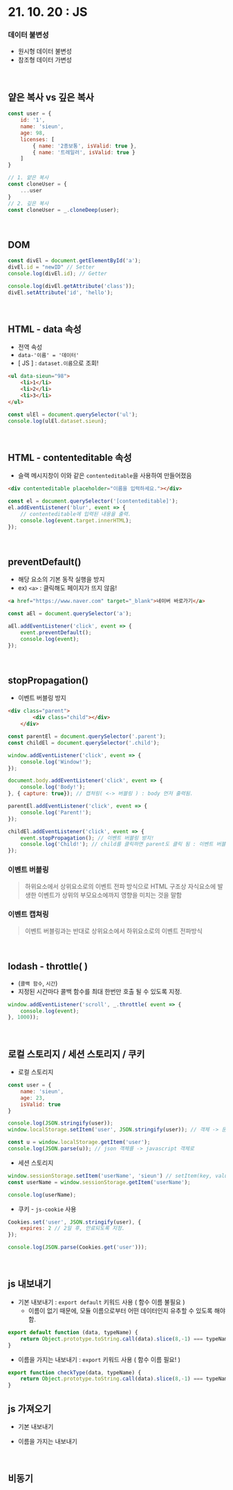 # 21. 10. 20 : JS 

### 데이터 불변성
- 원시형 데이터 불변성
- 참조형 데이터 가변성

<br/>

## 얕은 복사 vs 깊은 복사
```js
const user = {
    id: '1',
    name: 'sieun',
    age: 98,
    licenses: [
        { name: '2종보통', isValid: true },
        { name: '트레일러', isValid: true }
    ]
}

// 1. 얕은 복사
const cloneUser = {
    ...user
}
// 2. 깊은 복사
const cloneUser = _.cloneDeep(user);
```

<br/>

## DOM
```js
const divEl = document.getElementById('a');
divEl.id = "newID" // Setter
console.log(divEl.id); // Getter

console.log(divEl.getAttribute('class'));
divEl.setAttribute('id', 'hello');
```
<br/>

## HTML - data 속성
- 전역 속성
- `data-'이름' = '데이터'`
- [ JS ] : `dataset.이름`으로 조회!

```html
<ul data-sieun="98">
    <li>1</li>
    <li>2</li>
    <li>3</li>
</ul>
```
```js
const ulEl = document.querySelector('ul');
console.log(ulEl.dataset.sieun); 
```
<br/>

## HTML - contenteditable 속성
- 슬랙 메시지창이 이와 같은 `contenteditable`을 사용하여 만들어졌음
```html
<div contenteditable placeholder="이름을 입력하세요."></div>
```
```js
const el = document.querySelector('[contenteditable]'); 
el.addEventListener('blur', event => {
    // contenteditable에 입력된 내용을 출력.
    console.log(event.target.innerHTML); 
});
```
<br/>

## preventDefault()
- 해당 요소의 기본 동작 실행을 방지 
- ex) `<a>` : 클릭해도 페이지가 뜨지 않음!
```html
<a href="https://www.naver.com" target="_blank">네이버 바로가기</a>
```
```js
const aEl = document.querySelector('a');

aEl.addEventListener('click', event => {
    event.preventDefault();
    console.log(event);
});
```
<br/>

## stopPropagation()
- 이벤트 버블링 방지 
```html
<div class="parent">
        <div class="child"></div>
    </div>
```
```js
const parentEl = document.querySelector('.parent');
const childEl = document.querySelector('.child');

window.addEventListener('click', event => {
    console.log('Window!');
});

document.body.addEventListener('click', event => {
    console.log('Body!');
}, { capture: true}); // 캡쳐링( <-> 버블링 ) : body 먼저 출력됨.

parentEl.addEventListener('click', event => {
    console.log('Parent!');
});

childEl.addEventListener('click', event => {
    event.stopPropagation(); // 이벤트 버블링 방지!
    console.log('Child!'); // child를 클릭하면 parent도 클릭 됨 : 이벤트 버블링
});
```

### 이벤트 버블링
> 하위요소에서 상위요소로의 이벤트 전파 방식으로 HTML 구조상 자식요소에 발생한 이벤트가 상위의 부모요소에까지 영향을 미치는 것을 말함

### 이벤트 캡쳐링
> 이벤트 버블링과는 반대로 상위요소에서 하위요소로의 이벤트 전파방식

<br/>

## lodash - throttle( )
- (`콜백 함수`, `시간`)
- 지정된 시간마다 콜백 함수를 최대 한번만 호출 될 수 있도록 지정.
```js
window.addEventListener('scroll', _.throttle( event => {
    console.log(event);
}, 1000));
```
<br/>

## 로컬 스토리지 / 세션 스토리지 / 쿠키
- 로컬 스토리지
```js
const user = {
    name: 'sieun',
    age: 23,
    isValid: true
}

console.log(JSON.stringify(user));
window.localStorage.setItem('user', JSON.stringify(user)); // 객체 -> 문자화

const u = window.localStorage.getItem('user');
console.log(JSON.parse(u)); // json 객체를 -> javascript 객체로

```
- 세션 스토리지
```js
window.sessionStorage.setItem('userName', 'sieun') // setItem(key, value)
const userName = window.sessionStorage.getItem('userName');

console.log(userName);
```
- 쿠키 - `js-cookie` 사용
```js
Cookies.set('user', JSON.stringify(user), {
    expires: 2 // 2일 후, 만료되도록 지정.
});

console.log(JSON.parse(Cookies.get('user')));
```

<br/>

## js 내보내기 

- 기본 내보내기 : `export default` 키워드 사용 ( 함수 이름 불필요 )
    - 이름이 없기 때문에, 모듈 이름으로부터 어떤 데이터인지 유추할 수 있도록 해야함.
```js
export default function (data, typeName) {
    return Object.prototype.toString.call(data).slice(8,-1) === typeName;
}
```
- 이름을 가지는 내보내기 : `export` 키워드 사용 ( 함수 이름 필요! )
```js
export function checkType(data, typeName) {
    return Object.prototype.toString.call(data).slice(8,-1) === typeName;
}
```
    
## js 가져오기
- 기본 내보내기

- 이름을 가지는 내보내기



<br/>

## 비동기



